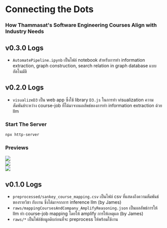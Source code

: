 # Connecting the Dots
### How Thammasat's Software Engineering Courses Align with Industry Needs

## v0.3.0 Logs
- `AutomatePipeline.ipynb` เป็นไฟล์ notebook สำหรับการทำ information extraction, graph construction, search relation in graph database แบบอัตโนมัติ 

## v0.2.0 Logs
- `visualizeD3` เป็น web app ซึ่งใช้ library `D3.js` ในการทำ visualization ความสัมพันธ์ระหว่าง course-job ที่ได้มาจากผลลัพธ์ของการทำ information extraction ด้วย llm

### Start The Server
~~~sh
npx http-server
~~~

### Previews
<img src="https://github.com/zenosaika/knowledge_pass/blob/main/visualizeD3/previews/dense.png"><br>
<img src="https://github.com/zenosaika/knowledge_pass/blob/main/visualizeD3/previews/lr.png"><br>
<img src="https://github.com/zenosaika/knowledge_pass/blob/main/visualizeD3/previews/rl.png"><br>

## v0.1.0 Logs
- `preprocessed/sankey_course_mapping.csv` เป็นไฟล์ csv ที่แสดงถึงความสัมพันธ์ของรายวิชา กับงาน ซึ่งได้มาจากการ inference llm (by James)
- `raws/mappingCoursesAndCompany_AmplifyReasoning.json` เป็นผลลัพธ์การให้ llm ทำ course-job mapping โดยให้ amplify การให้เหตุผล (by James)
- `raws/*` เป็นไฟล์ข้อมูลดิบก่อนที่จะ preprocess ให้พร้อมใช้งาน